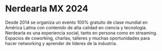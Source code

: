 # Nerdearla MX 2024
Desde 2014 se organiza un evento 100% gratuito de clase mundial en América Latina con contenido de alta calidad en ciencia y tecnología.  Nerdearla es una experiencia social, tanto en persona como en streaming. Espacios de coworking, charlas, talleres y muchas oportunidades para hacer networking y aprender de líderes de la industria.
